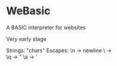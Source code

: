 # WeBasic

A BASIC interpreter for websites

Very early stage

Strings: "chars"
    Escapes: \n -> newline
    \\ -> \
    \q -> "
    \a -> '
